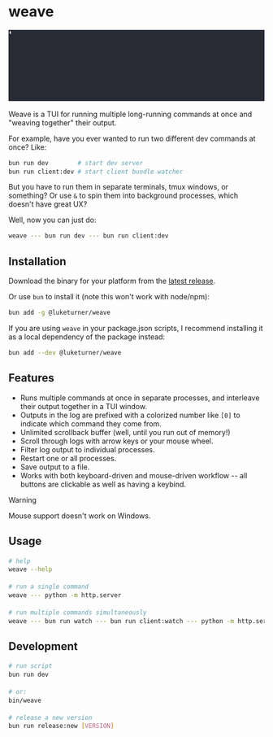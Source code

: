 # weave

![weave demo](./docs/weave.gif)

Weave is a TUI for running multiple long-running commands at once and "weaving together" their output.

For example, have you ever wanted to run two different dev commands at once? Like:

```bash
bun run dev        # start dev server
bun run client:dev # start client bundle watcher
```

But you have to run them in separate terminals, tmux windows, or something? Or use `&` to spin them into background processes, which doesn't have great UX?

Well, now you can just do:

```bash
weave --- bun run dev --- bun run client:dev
```

## Installation

Download the binary for your platform from the [latest release](https://github.com/luketurner/weave/releases/latest).

Or use `bun` to install it (note this won't work with node/npm):

```bash
bun add -g @luketurner/weave
```

If you are using `weave` in your package.json scripts, I recommend installing it as a local dependency of the package instead:

```bash
bun add --dev @luketurner/weave
```

## Features

- Runs multiple commands at once in separate processes, and interleave their output together in a TUI window.
- Outputs in the log are prefixed with a colorized number like `[0]` to indicate which command they come from.
- Unlimited scrollback buffer (well, until you run out of memory!)
- Scroll through logs with arrow keys or your mouse wheel.
- Filter log output to individual processes.
- Restart one or all processes.
- Save output to a file.
- Works with both keyboard-driven and mouse-driven workflow -- all buttons are clickable as well as having a keybind.

> [!WARNING]
> Mouse support doesn't work on Windows.

## Usage

```bash
# help
weave --help

# run a single command
weave --- python -m http.server

# run multiple commands simultaneously
weave --- bun run watch --- bun run client:watch --- python -m http.server
```

## Development

```bash
# run script
bun run dev

# or:
bin/weave

# release a new version
bun run release:new [VERSION]
```
